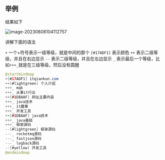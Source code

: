## 举例

结果如下

![image-20230808104112757](https://itqiankun.oss-cn-beijing.aliyuncs.com/new_picture/myblog/picgo/typora/2023/08/08/2023-08-08-10-41-14-367.png)

讲解下面的语法

`+` 一个+符号表示一级等级，就是中间的那个
`[#17ADF1]` 表示颜色
`++` 表示二级等级，并且在右边显示
`--` 表示二级等级，并且在左边显示
`_` 表示最后一个等级，比如`+++_`就是在三级等级，然后没有圆圈

```java
@startmindmap
+[#17ADF1] itqiankun.com
++[#lightgreen] 个人介绍
+++_ mqk
+++_ 从事it行业
++[#1DBAAF] 网址主要内容
+++_ java技术
+++_ it趣事
+++_ 开发工具
++[#1DBAAF] java技术
+++_ java基础
+++_ 框架源码
--[#lightgreen] 框架源码
---_ rocketmq源码
---_ fastjson源码
---_ logback源码
--[#yellow] 开发工具
@endmindmap
```